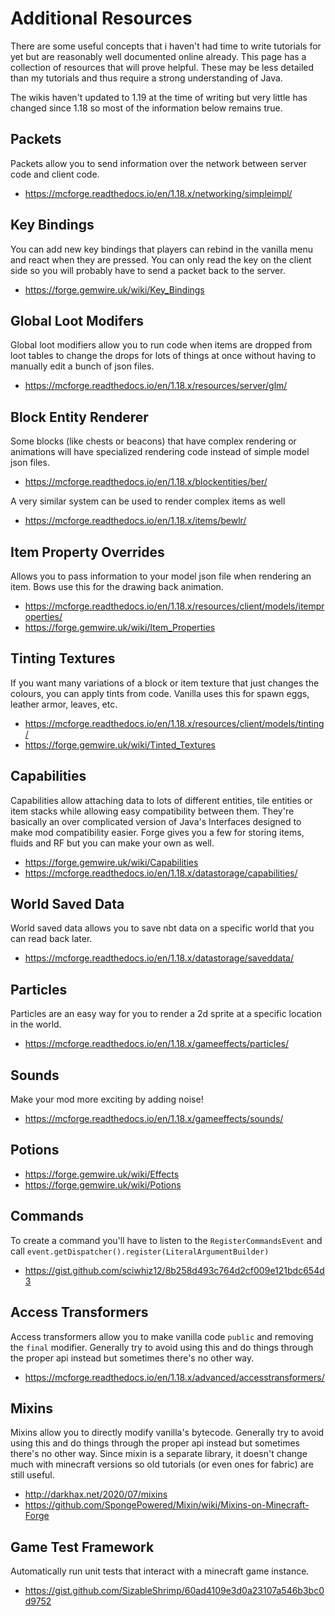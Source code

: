# Additional Resources

There are some useful concepts that i haven't had time to write tutorials for yet but are reasonably well documented online already. This page has a collection of resources that will prove helpful. These may be less detailed than my tutorials and thus require a strong understanding of Java. 

The wikis haven't updated to 1.19 at the time of writing but very little has changed since 1.18 so most of the information below remains true. 

## Packets

Packets allow you to send information over the network between server code and client code. 

- https://mcforge.readthedocs.io/en/1.18.x/networking/simpleimpl/

## Key Bindings

You can add new key bindings that players can rebind in the vanilla menu and react when they are pressed. You can only read the key on the client side so you will probably have to send a packet back to the server. 

- https://forge.gemwire.uk/wiki/Key_Bindings

## Global Loot Modifers

Global loot modifiers allow you to run code when items are dropped from loot tables to change the drops for lots of things at once without having to manually edit a bunch of json files. 

- https://mcforge.readthedocs.io/en/1.18.x/resources/server/glm/

## Block Entity Renderer

Some blocks (like chests or beacons) that have complex rendering or animations will have specialized rendering code instead of simple model json files. 

- https://mcforge.readthedocs.io/en/1.18.x/blockentities/ber/

A very similar system can be used to render complex items as well 

- https://mcforge.readthedocs.io/en/1.18.x/items/bewlr/

## Item Property Overrides

Allows you to pass information to your model json file when rendering an item. Bows use this for the drawing back animation. 

- https://mcforge.readthedocs.io/en/1.18.x/resources/client/models/itemproperties/
- https://forge.gemwire.uk/wiki/Item_Properties

## Tinting Textures

If you want many variations of a block or item texture that just changes the colours, you can apply tints from code. Vanilla uses this for spawn eggs, leather armor, leaves, etc. 

- https://mcforge.readthedocs.io/en/1.18.x/resources/client/models/tinting/
- https://forge.gemwire.uk/wiki/Tinted_Textures

## Capabilities

Capabilities allow attaching data to lots of different entities, tile entities or item stacks while allowing easy compatibility between them. They're basically an over complicated version of Java's Interfaces designed to make mod compatibility easier. Forge gives you a few for storing items, fluids and RF but you can make your own as well. 

- https://forge.gemwire.uk/wiki/Capabilities
- https://mcforge.readthedocs.io/en/1.18.x/datastorage/capabilities/

## World Saved Data

World saved data allows you to save nbt data on a specific world that you can read back later. 

- https://mcforge.readthedocs.io/en/1.18.x/datastorage/saveddata/

## Particles 

Particles are an easy way for you to render a 2d sprite at a specific location in the world. 

- https://mcforge.readthedocs.io/en/1.18.x/gameeffects/particles/

## Sounds

Make your mod more exciting by adding noise!

- https://mcforge.readthedocs.io/en/1.18.x/gameeffects/sounds/

## Potions 

- https://forge.gemwire.uk/wiki/Effects
- https://forge.gemwire.uk/wiki/Potions

## Commands

To create a command you'll have to listen to the `RegisterCommandsEvent` and call `event.getDispatcher().register(LiteralArgumentBuilder)`

- https://gist.github.com/sciwhiz12/8b258d493c764d2cf009e121bdc654d3

## Access Transformers

Access transformers allow you to make vanilla code `public` and removing the `final` modifier. Generally try to avoid using this and do things through the proper api instead but sometimes there's no other way. 

- https://mcforge.readthedocs.io/en/1.18.x/advanced/accesstransformers/

## Mixins

Mixins allow you to directly modify vanilla's bytecode. Generally try to avoid using this and do things through the proper api instead but sometimes there's no other way. Since mixin is a separate library, it doesn't change much with minecraft versions so old tutorials (or even ones for fabric) are still useful. 

- http://darkhax.net/2020/07/mixins
- https://github.com/SpongePowered/Mixin/wiki/Mixins-on-Minecraft-Forge

## Game Test Framework

Automatically run unit tests that interact with a minecraft game instance. 

- https://gist.github.com/SizableShrimp/60ad4109e3d0a23107a546b3bc0d9752